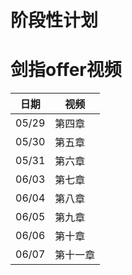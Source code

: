 # 阶段性计划

# 剑指offer视频
 日期  | 视频
----  | ----
05/29 | 第四章
05/30 | 第五章
05/31 | 第六章
06/03 | 第七章
06/04 | 第八章
06/05 | 第九章
06/06 | 第十章
06/07 | 第十一章







